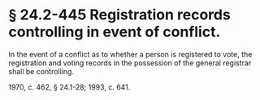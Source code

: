 # § 24.2-445 Registration records controlling in event of conflict.

<p>In the event of a conflict as to whether a person is registered to vote, the registration and voting records in the possession of the general registrar shall be controlling.</p><p>1970, c. 462, § 24.1-28; 1993, c. 641.</p>